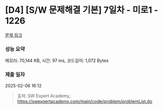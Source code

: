 # [D4] [S/W 문제해결 기본] 7일차 - 미로1 - 1226 

[문제 링크](https://swexpertacademy.com/main/code/problem/problemDetail.do?contestProbId=AV14vXUqAGMCFAYD) 

### 성능 요약

메모리: 70,144 KB, 시간: 97 ms, 코드길이: 1,072 Bytes

### 제출 일자

2025-02-06 16:12



> 출처: SW Expert Academy, https://swexpertacademy.com/main/code/problem/problemList.do